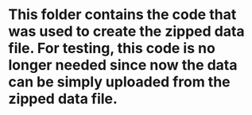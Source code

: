 # This folder contains the code that was used to create the zipped data file. For testing, this code is no longer needed since now the data can be simply uploaded from the zipped data file.
